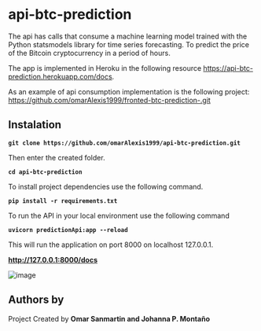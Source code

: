 # api-btc-prediction
The api has calls that consume a machine learning model trained with the Python statsmodels library for time series forecasting.
To predict the price of the Bitcoin cryptocurrency in a period of hours.

The app is implemented in Heroku in the following resource https://api-btc-prediction.herokuapp.com/docs.

As an example of api consumption implementation is the following project: https://github.com/omarAlexis1999/fronted-btc-prediction-.git

## Instalation

**`git clone https://github.com/omarAlexis1999/api-btc-prediction.git`**

Then enter the created folder.

**`cd api-btc-prediction`**

To install project dependencies use the following command.


**`pip install -r requirements.txt`**

To run the API in your local environment use the following command

**`uvicorn predictionApi:app --reload`**

This will run the application on port 8000 on localhost 127.0.0.1.

**http://127.0.0.1:8000/docs**

![image](https://user-images.githubusercontent.com/52268702/155027679-cd12d41f-dd06-4ef6-b5ce-7c4f0888e8b4.png)

## Authors by

Project Created by **Omar Sanmartin and Johanna P. Montaño**
